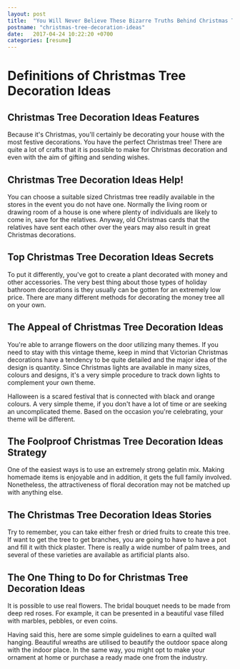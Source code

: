 ```yaml
---
layout: post
title:  "You Will Never Believe These Bizarre Truths Behind Christmas Tree Decoration Ideas"
postname: "christmas-tree-decoration-ideas"
date:   2017-04-24 10:22:20 +0700
categories: [resume]
---
```

 Definitions of Christmas Tree Decoration Ideas 
================================================

 Christmas Tree Decoration Ideas Features 
------------------------------------------

Because it's Christmas, you'll certainly be decorating your house with the most festive decorations. You have the perfect Christmas tree! There are quite a lot of crafts that it is possible to make for Christmas decoration and even with the aim of gifting and sending wishes.

Christmas Tree Decoration Ideas Help! 
--------------------------------------

You can choose a suitable sized Christmas tree readily available in the stores in the event you do not have one. Normally the living room or drawing room of a house is one where plenty of individuals are likely to come in, save for the relatives. Anyway, old Christmas cards that the relatives have sent each other over the years may also result in great Christmas decorations.

 Top Christmas Tree Decoration Ideas Secrets 
---------------------------------------------

To put it differently, you've got to create a plant decorated with money and other accessories. The very best thing about those types of holiday bathroom decorations is they usually can be gotten for an extremely low price. There are many different methods for decorating the money tree all on your own.

 The Appeal of Christmas Tree Decoration Ideas 
-----------------------------------------------

You're able to arrange flowers on the door utilizing many themes. If you need to stay with this vintage theme, keep in mind that Victorian Christmas decorations have a tendency to be quite detailed and the major idea of the design is quantity. Since Christmas lights are available in many sizes, colours and designs, it's a very simple procedure to track down lights to complement your own theme.

Halloween is a scared festival that is connected with black and orange colours. A very simple theme, if you don't have a lot of time or are seeking an uncomplicated theme. Based on the occasion you're celebrating, your theme will be different.

 The Foolproof Christmas Tree Decoration Ideas Strategy 
--------------------------------------------------------

One of the easiest ways is to use an extremely strong gelatin mix. Making homemade items is enjoyable and in addition, it gets the full family involved. Nonetheless, the attractiveness of floral decoration may not be matched up with anything else.

 The Christmas Tree Decoration Ideas Stories 
---------------------------------------------

Try to remember, you can take either fresh or dried fruits to create this tree. If want to get the tree to get branches, you are going to have to have a pot and fill it with thick plaster. There is really a wide number of palm trees, and several of these varieties are available as artificial plants also.

The One Thing to Do for Christmas Tree Decoration Ideas 
--------------------------------------------------------

It is possible to use real flowers. The bridal bouquet needs to be made from deep red roses. For example, it can be presented in a beautiful vase filled with marbles, pebbles, or even coins.

Having said this, here are some simple guidelines to earn a quilted wall hanging. Beautiful wreaths are utilised to beautify the outdoor space along with the indoor place. In the same way, you might opt to make your ornament at home or purchase a ready made one from the industry.
